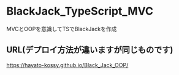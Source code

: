 # BlackJack_TypeScript_MVC
MVCとOOPを意識してTSでBlackJackを作成

## URL(デプロイ方法が違いますが同じものです)
https://hayato-kossy.github.io/Black_Jack_OOP/
